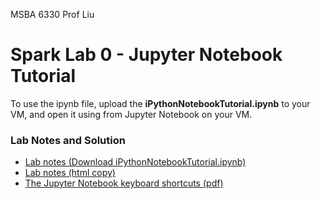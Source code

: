 MSBA 6330 Prof Liu

# Spark Lab 0 - Jupyter Notebook Tutorial

To use the ipynb file, upload the **iPythonNotebookTutorial.ipynb** to your VM, and open it using from Jupyter Notebook on your VM.

### Lab Notes and Solution

- [Lab notes (Download iPythonNotebookTutorial.ipynb)](iPythonNotebookTutorial.ipynb)
- [Lab notes (html copy)](iPythonNotebookTutorial.html)
- [The Jupyter Notebook keyboard shortcuts (pdf)](../TheIPythonNotebookKeyboardShortcuts.pdf)

